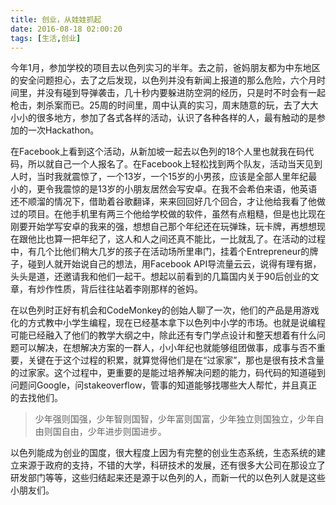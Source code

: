 ```yaml
---
title: 创业，从娃娃抓起
date: 2016-08-18 02:00:20
tags: [生活,创业]
---
```

今年1月，参加学校的项目去以色列实习的半年。去之前，爸妈朋友都为中东地区的安全问题担心，去了之后发现，以色列并没有新闻上报道的那么危险，六个月时间里，并没有碰到导弹袭击，几十秒内要躲进防空洞的经历，只是时不时会有一起枪击，刺杀案而已。25周的时间里，周中认真的实习，周末随意的玩，去了大大小小的很多地方，参加了各式各样的活动，认识了各种各样的人，最有触动的是参加的一次Hackathon。

在Facebook上看到这个活动，从新加坡一起去以色列的18个人里也就我在码代码，所以就自己一个人报名了。在Facebook上轻松找到两个队友，活动当天见到人时，当时我就震惊了，一个13岁，一个15岁的小男孩，应该是全部人里年纪最小的，更令我震惊的是13岁的小朋友居然会写安卓。在我不会希伯来语，他英语还不顺溜的情况下，借助着谷歌翻译，来来回回好几个回合，才让他给我看了他做过的项目。在他手机里有两三个他给学校做的软件，虽然有点粗糙，但是也比现在刚要开始学写安卓的我来的强，想想自己那个年纪还在玩弹珠，玩卡牌，再想想现在跟他比也算一把年纪了，这人和人之间还真不能比，一比就乱了。在活动的过程中，有几个比他们稍大几岁的孩子在活动场所里串门，挂着个Entrepreneur的牌子，碰到人就开始说自己的想法，用Facebook API导流量云云，说得有理有据，头头是道，还邀请我和他们一起干。想起以前看到的几篇国内关于90后创业的文章，有炒作性质，背后往往站着李刚那样的爸妈。

在以色列时正好有机会和CodeMonkey的创始人聊了一次，他们的产品是用游戏化的方式教中小学生编程，现在已经基本拿下以色列中小学的市场。也就是说编程可能已经融入了他们的教学大纲之中，除此还有专门学点设计和整天想着有什么问题可以解决，在想解决方案的一群人，小小年纪也就能够组团做事，成事与否不重要，关键在于这个过程的积累，就算觉得他们是在“过家家”，那也是很有技术含量的过家家。这个过程中，更重要的是能过培养解决问题的能力，码代码的知道碰到问题问Google，问stakeoverflow，管事的知道能够找哪些大人帮忙，并且真正的去找他们。
> 少年强则国强，少年智则国智，少年富则国富，少年独立则国独立，少年自由则国自由，少年进步则国进步。

以色列能成为创业的国度，很大程度上因为有完整的创业生态系统，生态系统的建立来源于政府的支持，不错的大学，科研技术的发展，还有很多大公司在那设立了研发部门等等，这些归结起来还是源于以色列的人，而新一代的以色列人就是这些小朋友们。